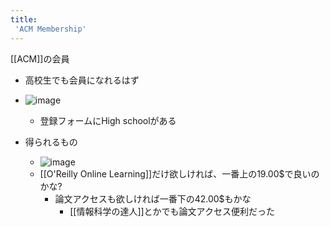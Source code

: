 ```yaml
---
title:
 'ACM Membership'
---
```


[[ACM]]の会員

- 高校生でも会員になれるはず
- ![image](https://gyazo.com/57fd8704fa1c53ddedb8fe22df47fd74/thumb/1000)
    - 登録フォームにHigh schoolがある

- 得られるもの
    - ![image](https://gyazo.com/b589dd7a03e56c0b159259a4c5c9de15/thumb/1000)
    - [[O'Reilly Online Learning]]だけ欲しければ、一番上の19.00$で良いのかな?
        - 論文アクセスも欲しければ一番下の42.00$もかな
            - [[情報科学の達人]]とかでも論文アクセス便利だった